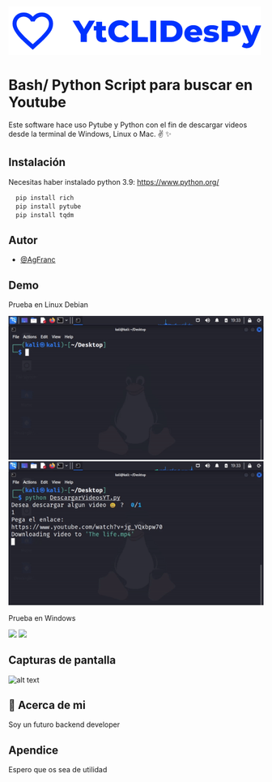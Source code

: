
![Logo](logo-1661811189014.png)


# Bash/ Python Script  para buscar en Youtube

Este software hace uso Pytube y Python con el fin de descargar videos desde la terminal de Windows, Linux o Mac. ✌ ✨




## Instalación

Necesitas haber instalado python 3.9:  https://www.python.org/

```bash
  pip install rich
  pip install pytube 
  pip install tqdm
```
    
## Autor

- [@AgFranc](https://github.com/AgFranc)


## Demo
Prueba en Linux Debian

![](primero.gif)
![](segundo.gif)

Prueba en Windows

![](primeroW.gif)
![](segundoW.gif)

## Capturas de pantalla

![alt text](schshot.png)


## 🚀 Acerca de mi
Soy un futuro backend developer


## Apendice

Espero que os sea de utilidad

